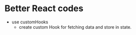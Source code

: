 # Better React codes
  - use customHooks
    - create custom Hook for fetching data and store in state.
